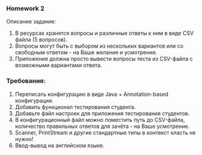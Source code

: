 ### Homework 2
Описание задание:
1. В ресурсах хранятся вопросы и различные ответы к ним в виде CSV файла (5 вопросов).
2. Вопросы могут быть с выбором из нескольких вариантов или со свободным ответом - на Ваше желание и усмотрение.
3. Приложение должна просто вывести вопросы теста из CSV-файла с возможными вариантами ответа.  

### Требования:
1. Переписать конфигурацию в виде Java + Annotation-based конфигурации.
2. Добавить функционал тестирования студента.
3. Добавьте файл настроек для приложения тестирования студентов.
4. В конфигурационный файл можно поместить путь до CSV-файла, количество правильных ответов для зачёта - на Ваше усмотрение.
5. Scanner, PrintStream и другие стандартные типы в контекст класть не нужно!
6. Ввод-вывод на английском языке.
